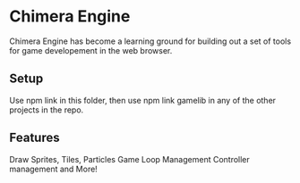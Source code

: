 # Chimera Engine

Chimera Engine has become a learning ground for building out a set of tools for game developement in the web browser.


## Setup

Use npm link in this folder, then use npm link gamelib in any of the other projects in the repo. 


## Features

Draw Sprites, Tiles, Particles
Game Loop Management
Controller management 
and More!
